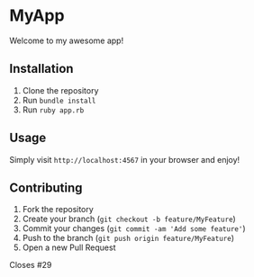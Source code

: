 
# MyApp

Welcome to my awesome app!

## Installation

1. Clone the repository
2. Run `bundle install`
3. Run `ruby app.rb`

## Usage

Simply visit `http://localhost:4567` in your browser and enjoy!

## Contributing

1. Fork the repository
2. Create your branch (`git checkout -b feature/MyFeature`)
3. Commit your changes (`git commit -am 'Add some feature'`)
4. Push to the branch (`git push origin feature/MyFeature`)
5. Open a new Pull Request

Closes #29
